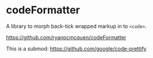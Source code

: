 # codeFormatter
A library to morph back-tick wrapped markup in to `<code>`.

https://github.com/ryanpcmcquen/codeFormatter

This is a submod:
https://github.com/google/code-prettify

